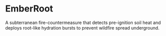 # EmberRoot

A subterranean fire-countermeasure that detects pre-ignition soil heat and deploys root-like hydration bursts to prevent wildfire spread underground.
